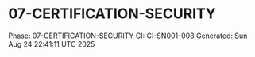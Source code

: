 # 07-CERTIFICATION-SECURITY
Phase: 07-CERTIFICATION-SECURITY
CI: CI-SN001-008
Generated: Sun Aug 24 22:41:11 UTC 2025
